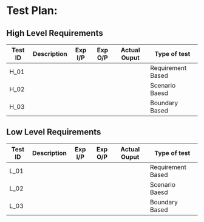 # Test Plan:

## High Level Requirements

|Test ID|Description            |Exp I/P   | Exp  O/P  |Actual Ouput  |Type of test|
|-----  |---------------------- |----------|-----------|--------------|------------|
|H_01   |                       |          |           |              |Requirement Based|
|H_02   |                       |          |           |              |Scenario Baesd   |
|H_03   |                       |          |           |              |Boundary Based   |





## Low Level Requirements

|Test ID|Description            |Exp I/P   | Exp  O/P  |Actual Ouput  |Type of test|
|-----  |---------------------- |----------|-----------|--------------|------------|
|L_01   |                       |          |           |              |Requirement Based|
|L_02   |                       |          |           |              |Scenario Baesd   |
|L_03   |                       |          |           |              |Boundary Based   |
